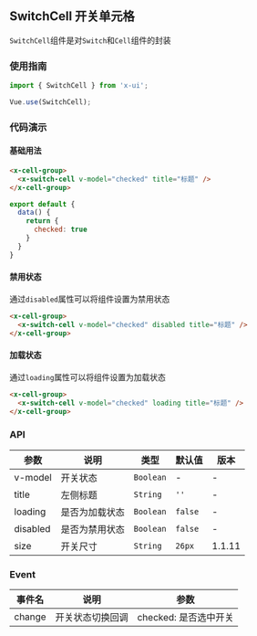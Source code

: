 ## SwitchCell 开关单元格

`SwitchCell`组件是对`Switch`和`Cell`组件的封装

### 使用指南
``` javascript
import { SwitchCell } from 'x-ui';

Vue.use(SwitchCell);
```

### 代码演示

#### 基础用法


```html
<x-cell-group>
  <x-switch-cell v-model="checked" title="标题" />
</x-cell-group>
```

```javascript
export default {
  data() {
    return {
      checked: true
    }
  }
}
```

#### 禁用状态
通过`disabled`属性可以将组件设置为禁用状态

```html
<x-cell-group>
  <x-switch-cell v-model="checked" disabled title="标题" />
</x-cell-group>
```

#### 加载状态
通过`loading`属性可以将组件设置为加载状态

```html
<x-cell-group>
  <x-switch-cell v-model="checked" loading title="标题" />
</x-cell-group>
```

### API

| 参数 | 说明 | 类型 | 默认值 | 版本 |
|------|------|------|------|------|
| v-model | 开关状态 | `Boolean` | - | - |
| title | 左侧标题 |  `String` | `''` | - |
| loading | 是否为加载状态 |  `Boolean` | `false` | - |
| disabled | 是否为禁用状态 |  `Boolean` | `false` | - |
| size | 开关尺寸 | `String` | `26px` | 1.1.11 |

### Event

| 事件名 | 说明 | 参数 |
|------|------|------|
| change | 开关状态切换回调 | checked: 是否选中开关 |
